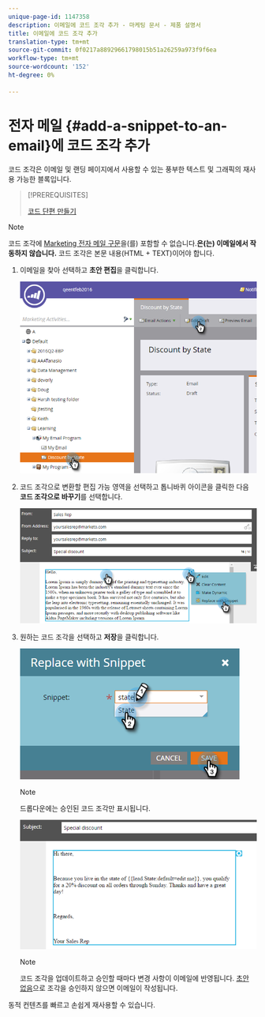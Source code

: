 ```yaml
---
unique-page-id: 1147358
description: 이메일에 코드 조각 추가 - 마케팅 문서 - 제품 설명서
title: 이메일에 코드 조각 추가
translation-type: tm+mt
source-git-commit: 0f0217a88929661798015b51a26259a973f9f6ea
workflow-type: tm+mt
source-wordcount: '152'
ht-degree: 0%

---
```



# 전자 메일 {#add-a-snippet-to-an-email}에 코드 조각 추가

코드 조각은 이메일 및 랜딩 페이지에서 사용할 수 있는 풍부한 텍스트 및 그래픽의 재사용 가능한 블록입니다.

>[!PREREQUISITES]
>
>[코드 단편 만들기](/help/marketo/product-docs/personalization/segmentation-and-snippets/snippets/create-a-snippet.md)

>[!NOTE]
>
>코드 조각에 [Marketing 전자 메일 구문](/help/marketo/product-docs/email-marketing/general/email-editor-2/email-template-syntax.md)을(를) 포함할 수 없습니다.**은(는) 이메일에서 작동하지 않습니다.** 코드 조각은 본문 내용(HTML + TEXT)이어야 합니다.

1. 이메일을 찾아 선택하고 **초안 편집**&#x200B;을 클릭합니다.

   ![](assets/one-2.png)

1. 코드 조각으로 변환할 편집 가능 영역을 선택하고 톱니바퀴 아이콘을 클릭한 다음 **코드 조각으로 바꾸기**&#x200B;를 선택합니다.

   ![](assets/two-2.png)

1. 원하는 코드 조각을 선택하고 **저장**&#x200B;을 클릭합니다.

   ![](assets/three-1.png)

   >[!NOTE]
   >
   >드롭다운에는 승인된 코드 조각만 표시됩니다.

   ![](assets/four.png)

   >[!NOTE]
   >
   >코드 조각을 업데이트하고 승인할 때마다 변경 사항이 이메일에 반영됩니다. [초안 없음](/help/marketo/product-docs/administration/users-and-roles/managing-user-roles-and-permissions/enable-no-draft-for-snippets.md)으로 조각을 승인하지 않으면 이메일이 작성됩니다.

동적 컨텐츠를 빠르고 손쉽게 재사용할 수 있습니다.
